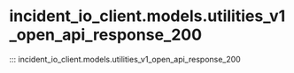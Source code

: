 # incident_io_client.models.utilities_v1_open_api_response_200

::: incident_io_client.models.utilities_v1_open_api_response_200

